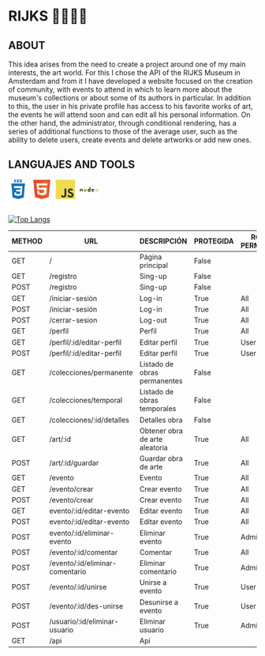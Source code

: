 # RIJKS 👩🏼‍🎨💛

## ABOUT 
This idea arises from the need to create a project around one of my main interests, the art world. For this I chose the API of the RIJKS Museum in Amsterdam and from it I have developed a website focused on the creation of community, with events to attend in which to learn more about the museum's collections or about some of its authors in particular. In addition to this, the user in his private profile has access to his favorite works of art, the events he will attend soon and can edit all his personal information. On the other hand, the administrator, through conditional rendering, has a series of additional functions to those of the average user, such as the ability to delete users, create events and delete artworks or add new ones. 

## LANGUAJES AND TOOLS
 <img src="https://github.com/devicons/devicon/blob/master/icons/css3/css3-plain-wordmark.svg"  title="CSS3" alt="CSS" width="40" height="40"/>&nbsp;
  <img src="https://github.com/devicons/devicon/blob/master/icons/html5/html5-original.svg" title="HTML5" alt="HTML" width="40" height="40"/>&nbsp;
  <img src="https://github.com/devicons/devicon/blob/master/icons/javascript/javascript-original.svg" title="JavaScript" alt="JavaScript" width="40" height="40"/>&nbsp;
  <img src="https://github.com/devicons/devicon/blob/master/icons/nodejs/nodejs-original-wordmark.svg" title="NodeJS" alt="NodeJS" width="40" height="40"/>&nbsp;
 </div>
 
  ##
 [![Top Langs](https://github-readme-stats.vercel.app/api/top-langs/?username=7mariadlrosa&layout=compact&theme=vision-friendly-dark)](https://github.com/anuraghazra/github-readme-stats)
 

| METHOD | URL | DESCRIPCIÓN | PROTEGIDA | ROLES PERMITIDOS |
|---------------|---------------|---------------|---------------|---------------|
|GET|/|Página principal|False||
|GET|/registro|Sing-up|False||
|POST|/registro|Sing-up|False||
|GET|/iniciar-sesión|Log-in|True|All|
|POST|/iniciar-sesión|Log-in|True|All|
|POST|/cerrar-sesion|Log-out|True|All|
|GET|/perfil|Perfil|True|All|
|GET|/perfil/:id/editar-perfil|Editar perfil|True|User|
|POST|/perfil/:id/editar-perfil|Editar perfil|True|User|
|GET|/colecciones/permanente|Listado de obras permanentes|False||
|GET|/colecciones/temporal|Listado de obras temporales|False||
|GET|/colecciones/:id/detalles|Detalles obra|False||
|GET|/art/:id|Obtener obra de arte aleatoria|True|All| 
|POST|/art/:id/guardar|Guardar obra de arte|True|All|
|GET|/evento|Evento|True|All|
|GET|/evento/crear|Crear evento|True|All|
|POST|/evento/crear|Crear evento|True|All|
|GET|evento/:id/editar-evento|Editar evento|True|All|
|POST|evento/:id/editar-evento|Editar evento|True|All|
|POST|evento/:id/eliminar-evento|Eliminar evento|True|Admin|
|POST|/evento/:id/comentar|Comentar|True|All|
|POST|/evento/:id/eliminar-comentario|Eliminar comentario|True|Admin|
|POST|/evento/:id/unirse|Unirse a evento|True|User|
|POST|/evento/:id/des-unirse|Desunirse a evento|True|User|
|POST|/usuario/:id/eliminar-usuario|Eliminar usuario|True|Admin|
|GET|/api|Api|||
